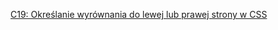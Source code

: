 [C19: Określanie wyrównania do lewej lub prawej strony w CSS](http://www.w3.org/TR/2016/NOTE-WCAG20-TECHS-20161007/C19)
